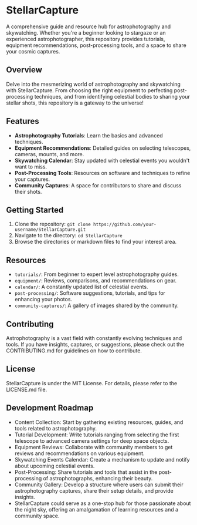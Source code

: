 # StellarCapture
A comprehensive guide and resource hub for astrophotography and skywatching. Whether you're a beginner looking to stargaze or an experienced astrophotographer, this repository provides tutorials, equipment recommendations, post-processing tools, and a space to share your cosmic captures.

## Overview
Delve into the mesmerizing world of astrophotography and skywatching with StellarCapture. From choosing the right equipment to perfecting post-processing techniques, and from identifying celestial bodies to sharing your stellar shots, this repository is a gateway to the universe!

## Features
- **Astrophotography Tutorials**: Learn the basics and advanced techniques.
- **Equipment Recommendations**: Detailed guides on selecting telescopes, cameras, mounts, and more.
- **Skywatching Calendar**: Stay updated with celestial events you wouldn't want to miss.
- **Post-Processing Tools**: Resources on software and techniques to refine your captures.
- **Community Captures**: A space for contributors to share and discuss their shots.

## Getting Started
1. Clone the repository: `git clone https://github.com/your-username/StellarCapture.git`
2. Navigate to the directory: `cd StellarCapture`
3. Browse the directories or markdown files to find your interest area.

## Resources
- `tutorials/`: From beginner to expert level astrophotography guides.
- `equipment/`: Reviews, comparisons, and recommendations on gear.
- `calendar/`: A constantly updated list of celestial events.
- `post-processing/`: Software suggestions, tutorials, and tips for enhancing your photos.
- `community-captures/`: A gallery of images shared by the community.

## Contributing
Astrophotography is a vast field with constantly evolving techniques and tools. If you have insights, captures, or suggestions, please check out the CONTRIBUTING.md for guidelines on how to contribute.

## License
StellarCapture is under the MIT License. For details, please refer to the LICENSE.md file.

## Development Roadmap

- Content Collection: Start by gathering existing resources, guides, and tools related to astrophotography.
- Tutorial Development: Write tutorials ranging from selecting the first telescope to advanced camera settings for deep space objects.
- Equipment Reviews: Collaborate with community members to get reviews and recommendations on various equipment.
- Skywatching Events Calendar: Create a mechanism to update and notify about upcoming celestial events.
- Post-Processing: Share tutorials and tools that assist in the post-processing of astrophotographs, enhancing their beauty.
- Community Gallery: Develop a structure where users can submit their astrophotography captures, share their setup details, and provide insights.
- StellarCapture could serve as a one-stop hub for those passionate about the night sky, offering an amalgamation of learning resources and a community space.
